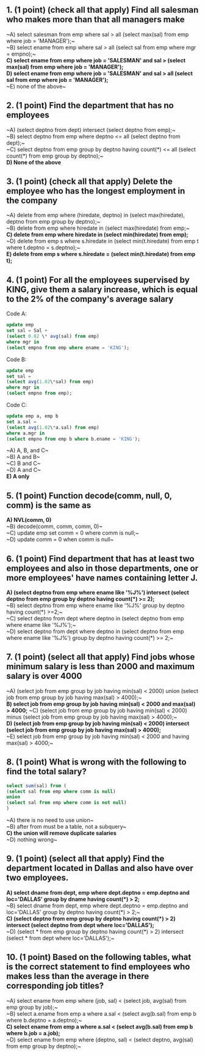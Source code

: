 ## 1. (1 point) (check all that apply) Find all salesman who makes more than that all managers make
~A) select salesman from emp where sal > all (select max(sal) from emp where job = 'MANAGER');~\
~B) select ename from emp where sal > all (select sal from emp where mgr = empno);~\
**C) select ename from emp where job = 'SALESMAN' and sal > (select max(sal) from emp where job = 'MANAGER');**\
**D) select ename from emp where job = 'SALESMAN' and sal > all (select sal from emp where job = 'MANAGER');**\
~E) none of the above~

## 2. (1 point) Find the department that has no employees
~A) (select deptno from dept) intersect (select deptno from emp);~\
~B) select deptno from emp where deptno <= all (select deptno from dept);~\
~C) select deptno from emp group by deptno having count(\*) <= all (select count(*) from emp group by
deptno);~\
**D) None of the above**

## 3. (1 point) (check all that apply) Delete the employee who has the longest employment in the company
~A) delete from emp where (hiredate, deptno) in (select max(hiredate), deptno from emp group by deptno);~\
~B) delete from emp where hiredate in (select max(hiredate) from emp;~\
**C) delete from emp where hiredate in (select min(hiredate) from emp);**\
~D) delete from emp s where s.hiredate in (select min(t.hiredate) from emp t where t.deptno = s.deptno);~\
**E) delete from emp s where s.hiredate = (select min(t.hiredate) from emp t);**

## 4. (1 point) For all the employees supervised by KING, give them a salary increase, which is equal to the 2% of the company's average salary
Code A:
```sql
update emp
set sal = Sal +
(select 0.02 \* avg(sal) from emp)
where mgr in
(select empno from emp where ename = 'KING');
```

Code B:
```sql
update emp
set sal =
(select avg(1.02\*sal) from emp)
where mgr in
(select empno from emp);
```

Code C:
```sql
update emp a, emp b
set a.sal =
(select avg(1.02\*a.sal) from emp)
where a.mgr in
(select empno from emp b where b.ename = 'KING');
```
~A) A, B, and C~\
~B) A and B~\
~C) B and C~\
~D) A and C~\
**E) A only**

## 5. (1 point) Function decode(comm, null, 0, comm) is the same as
**A) NVL(comm, 0)**\
~B) decode(comm, comm, comm, 0)~\
~C) update emp set comm = 0 where comm is null;~\
~D) update comm = 0 when comm is null~

## 6. (1 point) Find department that has at least two employees and also in those departments, one or more employees' have names containing letter J.
**A) (select deptno from emp where ename like '%J%') intersect (select deptno from emp group by deptno having count(\*) >= 2);**\
~B) select deptno from emp where ename like '%J%' group by deptno having count(\*) >=2;~\
~C) select deptno from dept where deptno in (select deptno from emp where ename like '%J%');~\
~D) select deptno from dept where deptno in (select deptno from emp where ename like '%J%') group by deptno having count(\*) >= 2;~

## 7. (1 point) (select all that apply) Find jobs whose minimum salary is less than 2000 and maximum salary is over 4000
~A) (select job from emp group by job having min(sal) < 2000) union (select job from emp group by job having max(sal) > 4000);~\
**B) select job from emp group by job having min(sal) < 2000 and max(sal) > 4000;**
~C) (select job from emp group by job having min(sal) < 2000) minus (select job from emp group by job having max(sal) > 4000);~\
**D) (select job from emp group by job having min(sal) < 2000) intersect (select job from emp group by job having max(sal) > 4000);**\
~E) select job from emp group by job having min(sal) < 2000 and having max(sal) > 4000;~

## 8. (1 point) What is wrong with the following to find the total salary?
```sql
select sum(sal) from (
(select sal from emp where comm is null)
union
(select sal from emp where comm is not null)
)
```
~A) there is no need to use union~\
~B) after from must be a table, not a subquery~\
**C) the union will remove duplicate salaries**\
~D) nothing wrong~

## 9. (1 point) (select all that apply) Find the department located in Dallas and also have over two employees.
**A) select dname from dept, emp where dept.deptno = emp.deptno and loc='DALLAS' group by dname having count(\*) > 2;**\
~B) select dname from dept, emp where dept.deptno = emp.deptno and loc='DALLAS' group by deptno having count(\*) > 2;~\
**C) (select deptno from emp group by deptno having count(\*) > 2) intersect (select deptno from dept where loc='DALLAS');**\
~D) (select \* from emp group by deptno having count(*) > 2) intersect (select * from dept where loc='DALLAS');~

## 10. (1 point) Based on the following tables, what is the correct statement to find employees who makes less than the average in there corresponding job titles?
~A) select ename from emp where (job, sal) < (select job, avg(sal) from emp group by job);~\
~B) select a.ename from emp a where a.sal < (select avg(b.sal) from emp b where b.deptno = a.deptno);~\
**C) select ename from emp a where a.sal < (select avg(b.sal) from emp b where b.job = a.job);**\
~D) select ename from emp where (deptno, sal) < (select deptno, avg(sal) from emp group by deptno);~
